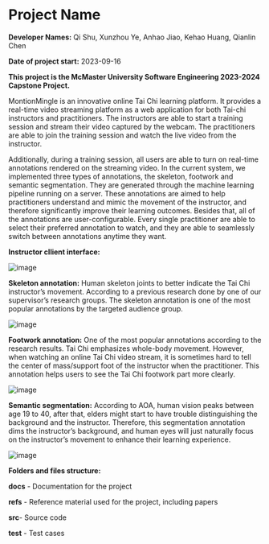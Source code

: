 # Project Name

**Developer Names:** Qi Shu, Xunzhou Ye, Anhao Jiao, Kehao Huang, Qianlin Chen

**Date of project start:** 2023-09-16

**This project is the McMaster University Software Engineering 2023-2024 Capstone Project.**

MontionMingle is an innovative online Tai Chi learning platform. It provides a real-time 
video streaming platform as a web application for both Tai-chi instructors and practitioners. 
The instructors are able to start a training session and stream their video captured by 
the webcam. The practitioners are able to join the training session and watch the 
live video from the instructor. 
    
Additionally, during a training session, all users are able to turn on real-time annotations 
rendered on the streaming video. In the current system, we implemented three types of annotations, 
the skeleton, footwork and semantic segmentation. They are generated through the machine learning 
pipeline running on a server. These annotations are aimed to help practitioners understand and 
mimic the movement of the instructor, and therefore significantly improve their learning outcomes. 
Besides that, all of the annotations are user-configurable. Every single practitioner are able to 
select their preferred annotation to watch, and they are able to seamlessly switch between 
annotations anytime they want. 

**Instructor cllient interface:**

![image](https://github.com/InfiniView-AI/MotionMingle/assets/77683292/36ace217-4d0d-4609-bac1-b703b90fb426)

**Skeleton annotation:** Human skeleton joints to better indicate the Tai Chi instructor’s movement. 
According to a previous research done by one of our supervisor’s research groups. The skeleton annotation 
is one of the most popular annotations by the targeted audience group.

![image](https://github.com/InfiniView-AI/MotionMingle/assets/77683292/d4c40ba5-20ea-4ac1-8c24-f912e7f4b961)

**Footwork annotation:** One of the most popular annotations according to the research results. Tai Chi 
emphasizes whole-body movement. However, when watching an online Tai Chi video stream, it is sometimes 
hard to tell the center of mass/support foot of the instructor when the practitioner. This annotation 
helps users to see the Tai Chi footwork part more clearly.

![image](https://github.com/InfiniView-AI/MotionMingle/assets/77683292/a8dac3a8-07e5-4513-a2a5-6d668746fc84)

**Semantic segmentation:** According to AOA, human vision peaks between age 19 to 40, 
after that, elders might start to have trouble distinguishing the background and the instructor. 
Therefore, this segmentation annotation dims the instructor’s background, and human eyes will just 
naturally focus on the instructor’s movement to enhance their learning experience.

![image](https://github.com/InfiniView-AI/MotionMingle/assets/77683292/34d1a3e1-9d7a-43cd-8805-0abf6d8936f7)


**Folders and files structure:**

**docs** - Documentation for the project

**refs** - Reference material used for the project, including papers

**src**- Source code

**test** - Test cases

